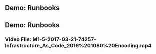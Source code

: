 ## Demo: Runbooks
## Demo: Runbooks
### Video File: M1-5-2017-03-21-74257-Infrastructure_As_Code_2016%201080%20Encoding.mp4

